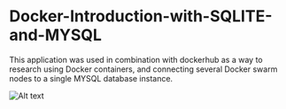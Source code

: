 # Docker-Introduction-with-SQLITE-and-MYSQL
This application was used in combination with dockerhub as a way to research using Docker containers, and connecting several Docker swarm nodes to a single MYSQL database instance. 

![Alt text](https://media.discordapp.net/attachments/492769970321883148/503003573429338112/unknown.png)
